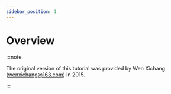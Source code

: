 ```yaml
---
sidebar_position: 1
---
```


# Overview

:::note

The original version of this tutorial was provided by Wen Xichang (wenxichang@163.com) in 2015.

:::
